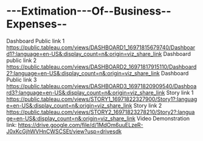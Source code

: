 # ---Extimation---Of--Business--Expenses--
Dashboard Public link 1 https://public.tableau.com/views/DASHBOARD1_16971815679740/Dashboard1?:language=en-US&:display_count=n&:origin=viz_share_link
Dashboard public link 2 https://public.tableau.com/views/DASHBOARD2_16971817915110/Dashboard2?:language=en-US&:display_count=n&:origin=viz_share_link
Dashboard Public link 3 https://public.tableau.com/views/DASHBOARD3_16971820909540/Dashboard3?:language=en-US&:display_count=n&:origin=viz_share_link
Story link 1 https://public.tableau.com/views/STORY1_16971822327900/Story1?:language=en-US&:display_count=n&:origin=viz_share_link
Story link 2 https://public.tableau.com/views/STORY2_16971823278210/Story2?:language=en-US&:display_count=n&:origin=viz_share_link
Video Demonstration link: https://drive.google.com/file/d/1MdOm6uuELzeR-J0xKcGjhWVHnCWSCSEt/view?usp=drivesdk
